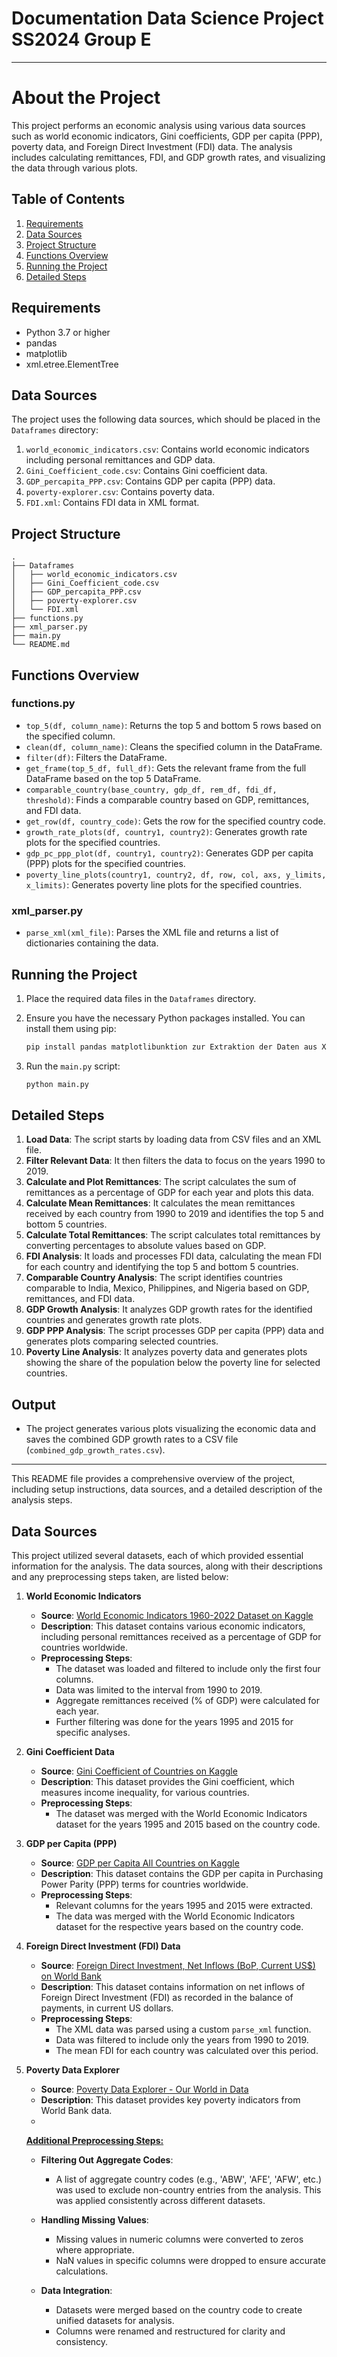 # Documentation Data Science Project SS2024 Group E

---

# About the Project

This project performs an economic analysis using various data sources such as world economic indicators, Gini coefficients, GDP per capita (PPP), poverty data, and Foreign Direct Investment (FDI) data. The analysis includes calculating remittances, FDI, and GDP growth rates, and visualizing the data through various plots.

## Table of Contents

1. [Requirements](#requirements)
2. [Data Sources](#data-sources)
3. [Project Structure](#project-structure)
4. [Functions Overview](#functions-overview)
5. [Running the Project](#running-the-project)
6. [Detailed Steps](#detailed-steps)

## Requirements

- Python 3.7 or higher
- pandas
- matplotlib
- xml.etree.ElementTree

## Data Sources

The project uses the following data sources, which should be placed in the `Dataframes` directory:

1. `world_economic_indicators.csv`: Contains world economic indicators including personal remittances and GDP data.
2. `Gini_Coefficient_code.csv`: Contains Gini coefficient data.
3. `GDP_percapita_PPP.csv`: Contains GDP per capita (PPP) data.
4. `poverty-explorer.csv`: Contains poverty data.
5. `FDI.xml`: Contains FDI data in XML format.

## Project Structure

```
.
├── Dataframes
│   ├── world_economic_indicators.csv
│   ├── Gini_Coefficient_code.csv
│   ├── GDP_percapita_PPP.csv
│   ├── poverty-explorer.csv
│   └── FDI.xml
├── functions.py
├── xml_parser.py
├── main.py
└── README.md
```

## Functions Overview

### functions.py

- `top_5(df, column_name)`: Returns the top 5 and bottom 5 rows based on the specified column.
- `clean(df, column_name)`: Cleans the specified column in the DataFrame.
- `filter(df)`: Filters the DataFrame.
- `get_frame(top_5_df, full_df)`: Gets the relevant frame from the full DataFrame based on the top 5 DataFrame.
- `comparable_country(base_country, gdp_df, rem_df, fdi_df, threshold)`: Finds a comparable country based on GDP, remittances, and FDI data.
- `get_row(df, country_code)`: Gets the row for the specified country code.
- `growth_rate_plots(df, country1, country2)`: Generates growth rate plots for the specified countries.
- `gdp_pc_ppp_plot(df, country1, country2)`: Generates GDP per capita (PPP) plots for the specified countries.
- `poverty_line_plots(country1, country2, df, row, col, axs, y_limits, x_limits)`: Generates poverty line plots for the specified countries.

### xml_parser.py

- `parse_xml(xml_file)`: Parses the XML file and returns a list of dictionaries containing the data.

## Running the Project

1. Place the required data files in the `Dataframes` directory.

2. Ensure you have the necessary Python packages installed. You can install them using pip:
   
   ```sh
   pip install pandas matplotlibunktion zur Extraktion der Daten aus XML
   ```

3. Run the `main.py` script:
   
   ```sh
   python main.py
   ```

## Detailed Steps

1. **Load Data**: The script starts by loading data from CSV files and an XML file.
2. **Filter Relevant Data**: It then filters the data to focus on the years 1990 to 2019.
3. **Calculate and Plot Remittances**: The script calculates the sum of remittances as a percentage of GDP for each year and plots this data.
4. **Calculate Mean Remittances**: It calculates the mean remittances received by each country from 1990 to 2019 and identifies the top 5 and bottom 5 countries.
5. **Calculate Total Remittances**: The script calculates total remittances by converting percentages to absolute values based on GDP.
6. **FDI Analysis**: It loads and processes FDI data, calculating the mean FDI for each country and identifying the top 5 and bottom 5 countries.
7. **Comparable Country Analysis**: The script identifies countries comparable to India, Mexico, Philippines, and Nigeria based on GDP, remittances, and FDI data.
8. **GDP Growth Analysis**: It analyzes GDP growth rates for the identified countries and generates growth rate plots.
9. **GDP PPP Analysis**: The script processes GDP per capita (PPP) data and generates plots comparing selected countries.
10. **Poverty Line Analysis**: It analyzes poverty data and generates plots showing the share of the population below the poverty line for selected countries.

## Output

- The project generates various plots visualizing the economic data and saves the combined GDP growth rates to a CSV file (`combined_gdp_growth_rates.csv`).

---

This README file provides a comprehensive overview of the project, including setup instructions, data sources, and a detailed description of the analysis steps.

## Data Sources

This project utilized several datasets, each of which provided essential information for the analysis. The data sources, along with their descriptions and any preprocessing steps taken, are listed below:

1. **World Economic Indicators**
   
   - **Source**: [World Economic Indicators 1960-2022 Dataset on Kaggle](https://www.kaggle.com/datasets/mittvin/world-economic-indicators-1960-2022-dataset)
   - **Description**: This dataset contains various economic indicators, including personal remittances received as a percentage of GDP for countries worldwide.
   - **Preprocessing Steps**:
     - The dataset was loaded and filtered to include only the first four columns.
     - Data was limited to the interval from 1990 to 2019.
     - Aggregate remittances received (% of GDP) were calculated for each year.
     - Further filtering was done for the years 1995 and 2015 for specific analyses.

2. **Gini Coefficient Data**
   
   - **Source**: [Gini Coefficient of Countries on Kaggle](https://www.kaggle.com/datasets/therockk/gini-coefficient-of-countries)
   - **Description**: This dataset provides the Gini coefficient, which measures income inequality, for various countries.
   - **Preprocessing Steps**:
     - The dataset was merged with the World Economic Indicators dataset for the years 1995 and 2015 based on the country code.

3. **GDP per Capita (PPP)**
   
   - **Source**: [GDP per Capita All Countries on Kaggle](https://www.kaggle.com/datasets/nitishabharathi/gdp-per-capita-all-countries)
   - **Description**: This dataset contains the GDP per capita in Purchasing Power Parity (PPP) terms for countries worldwide.
   - **Preprocessing Steps**:
     - Relevant columns for the years 1995 and 2015 were extracted.
     - The data was merged with the World Economic Indicators dataset for the respective years based on the country code.

4. **Foreign Direct Investment (FDI) Data**
   
   - **Source**: [Foreign Direct Investment, Net Inflows (BoP, Current US$) on World Bank](https://data.worldbank.org/indicator/BX.KLT.DINV.CD.WD)
   - **Description**: This dataset contains information on net inflows of Foreign Direct Investment (FDI) as recorded in the balance of payments, in current US dollars.
   - **Preprocessing Steps**:
     - The XML data was parsed using a custom `parse_xml` function.
     - Data was filtered to include only the years from 1990 to 2019.
     - The mean FDI for each country was calculated over this period.

5. **Poverty Data Explorer**
   
   - **Source**: [Poverty Data Explorer - Our World in Data](https://ourworldindata.org/explorers/poverty-explorer) 
   - **Description**: This dataset provides key poverty indicators from World Bank data.
   - 
   
   **<u>Additional Preprocessing Steps:</u>**
   
   - **Filtering Out Aggregate Codes**:
     
     - A list of aggregate country codes (e.g., 'ABW', 'AFE', 'AFW', etc.) was used to exclude non-country entries from the analysis. This was applied consistently across different datasets.
   
   - **Handling Missing Values**:
     
     - Missing values in numeric columns were converted to zeros where appropriate.
     - NaN values in specific columns were dropped to ensure accurate calculations.
   
   - **Data Integration**:
     
     - Datasets were merged based on the country code to create unified datasets for analysis.
     - Columns were renamed and restructured for clarity and consistency.